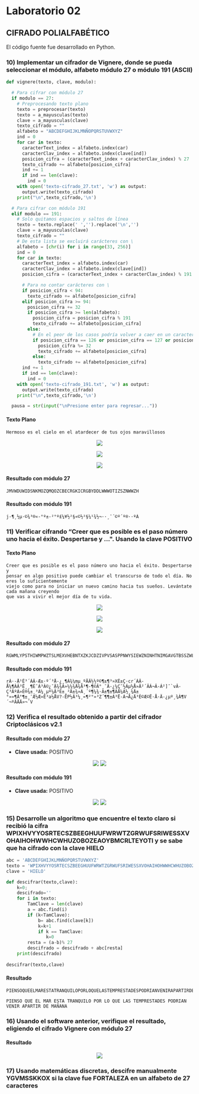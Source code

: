 # Laboratorio 02

## CIFRADO POLIALFABÉTICO

El código fuente fue desarrollado en Python.

### 10) Implementar un cifrador de Vignere, donde se pueda seleccionar el módulo, alfabeto módulo 27 o módulo 191 (ASCII)


```python
def vignere(texto, clave, modulo):

  # Para cifrar con módulo 27
  if modulo == 27:
    # Preprocesando texto plano
    texto = preprocesar(texto)
    texto = a_mayusculas(texto)
    clave = a_mayusculas(clave)
    texto_cifrado = ""
    alfabeto = "ABCDEFGHIJKLMNÑOPQRSTUVWXYZ"
    ind = 0
    for car in texto:
      caracterText_index = alfabeto.index(car)
      caracterClav_index = alfabeto.index(clave[ind])
      posicion_cifra = (caracterText_index + caracterClav_index) % 27
      texto_cifrado += alfabeto[posicion_cifra]
      ind += 1
      if ind == len(clave): 
        ind = 0
    with open('texto-cifrado_27.txt', 'w') as output:
      output.write(texto_cifrado)
    print("\n",texto_cifrado,'\n')

  # Para cifrar con módulo 191
  elif modulo == 191:
    # Solo quitamos espacios y saltos de línea
    texto = texto.replace(' ','').replace('\n','')
    clave = a_mayusculas(clave)
    texto_cifrado = ""
    # De esta lista se excluirá carácteres con \
    alfabeto = [chr(i) for i in range(33, 256)]
    ind = 0
    for car in texto:
      caracterText_index = alfabeto.index(car)
      caracterClav_index = alfabeto.index(clave[ind])
      posicion_cifra = (caracterText_index + caracterClav_index) % 191

      # Para no contar carácteres con \
      if posicion_cifra < 94:
        texto_cifrado += alfabeto[posicion_cifra]
      elif posicion_cifra >= 94:
        posicion_cifra += 32
        if posicion_cifra >= len(alfabeto):
          posicion_cifra = posicion_cifra % 191
          texto_cifrado += alfabeto[posicion_cifra]
        else:
          # En el peor de los casos podría volver a caer en un caracter /
          if posicion_cifra == 126 or posicion_cifra == 127 or posicion_cifra == 140:
            posicion_cifra %= 32
            texto_cifrado += alfabeto[posicion_cifra]
          else:
            texto_cifrado += alfabeto[posicion_cifra]
      ind += 1
      if ind == len(clave): 
        ind = 0
    with open('texto-cifrado_191.txt', 'w') as output:
      output.write(texto_cifrado)
    print("\n",texto_cifrado,'\n')

  pausa = str(input("\nPresione enter para regresar..."))
```

#### Texto Plano

```
Hermoso es el cielo en el atardecer de tus ojos maravillosos
```

<p align="center">
  <img src="src/pregunta_10/screens/main_menu.png"/>
</p>
<p align="center">
<img src="src/pregunta_10/screens/mod_27.png" />
</p>
<p align="center">
<img src="src/pregunta_10/screens/mod_191.png" />
</p>

#### Resultado con módulo 27

```
JMVWDUWIDSNKMOZQMQOZCBECRGKICRGBYDDLWWWOTIZSZNWWZH
```

#### Resultado con módulo 191

```
j-¶¸½µ·©¾³®«-°º±-²°º£¼¥½²§«©½²§¼¹¾½¬··¸¯´©º´º®··ºÁ
```

### 11) Verificar cifrando “Creer que es posible es el paso número uno hacia el éxito. Despertarse y ...". Usando la clave POSITIVO

#### Texto Plano

```
Creer que es posible es el paso número uno hacia el éxito. Despertarse y
pensar en algo positivo puede cambiar el transcurso de todo el día. No eres lo suficientemente
viejo como para no iniciar un nuevo camino hacia tus sueños. Levántate cada mañana creyendo
que vas a vivir el mejor día de tu vida.
```

<p align="center">
<img src="src/pregunta_11/screens/main_menu.png" />
</p>
<p align="center">
<img src="src/pregunta_11/screens/mod_27.png" />
</p>
<p align="center">
<img src="src/pregunta_11/screens/mod_191.png" />
</p>

#### Resultado con módulo 27

```
RGWMLYPSTHIWMPWZTSLMEXVHEBNTXZKJCDZIVPVSASPPNWYSIEWZNINHTNIMGAVGTBSSZWLDIWMPOWLJTRWKTTWWPGWSNZVBIQNZMWYSJDVWXSYWPBHMLMÑZEHNNBKDSCIWTXUOSLWWQIKKAEESZTUKWCWUPTZPBCJWDIKVAXBHOTKDOJJLAÑMJDIZWDTUOOJSUIWIHODOFIVZZNTBVWKCZKPHSDBDDGTZEMCWNRXOVMNCQWSO
```

#### Resultado con módulo 191

```
rÀ·-Å¹Ê³´ÁÂ·Æ±·º´³Å-¿¸¶Á¾¼mµ¸ºÄÃ½½º©¶±¶³»XÊ±Ç·cr´ÁÂ-Å¼¶ÀÂ³Ë¸¸¶È¯Á³À©¿¯Ä¾¾Á»¼¼¾Ä¾Ä³¶-¶©Â°¸¯Ä-¿¼Ç¯½Áµ½Å»Ä²´ÂÁ¬Â-Á²]¯`vÂ-Ç³ÂºÁ»È®¾±¸³À¼¸µº¼Ã³È±¸²Ä±¾»Á¸´º¶¼¾·À±¶±¶ÀÄ¼À½¸¾Ä±°»»¶Â°¶±¸¯Æ½Æ»Ê³a½ÅV?-ËP½Â³¼¸«¶²°»³Z´¶¶±Á³Ë-Á¬Ä¿Ä³È©Æ©Ë·Å·Ä-¿µº¸¾À¶V´¬ºÂÄÄ»¬´V
```

### 12) Verifica el resultado obtenido a partir del cifrador Criptoclásicos v2.1

#### Resultado con módulo 27
- __Clave usada:__ POSITIVO
<p align="center">
<img src="src/pregunta_12/mod_27_criptoclasicos.png" />
<img src="src/pregunta_11/screens/mod_27.png" />
</p>

#### Resultado con módulo 191
- __Clave usada:__ POSITIVO
<p align="center">
<img src="src/pregunta_12/mod_191_criptoclasicos.png" />
<img src="src/pregunta_11/screens/mod_191.png" />
</p>

### 15) Desarrolle un algoritmo que encuentre el texto claro si recibió la cifra WPIXHVYYOSRTECSZBEEGHUUFWRWTZGRWUFSRIWESSXVOHAIHOHWWHCWHUZOBOZEAOYBMCRLTEYOTI y se sabe que ha cifrado con la clave HIELO

```python
abc = 'ABCDEFGHIJKLMNÑOPQRSTUVWXYZ'
texto = 'WPIXHVYYOSRTECSZBEEGHUUFWRWTZGRWUFSRIWESSXVOHAIHOHWWHCWHUZOBOZEAOYBMCRLTEYOTI'
clave = 'HIELO'

def descifrar(texto,clave):
    k=0;
    descifrado=''
    for i in texto:
        TamClave = len(clave)
        a = abc.find(i)
        if (k<TamClave):
            b= abc.find(clave[k])
            k=k+1
            if k == TamClave:
               k=0
        resta = (a-b)% 27
        descifrado = descifrado + abc[resta]
    print(descifrado)
    
descifrar(texto,clave)

```

#### Resultado 

```
PIENSOQUEELMARESTATRANQUILOPORLOQUELASTEMPRESTADESPODRIANVENIRAPARTIRDEMAÑANA
```
```
PIENSO QUE EL MAR ESTA TRANQUILO POR LO QUE LAS TEMPRESTADES PODRIAN VENIR APARTIR DE MAÑANA
```

### 16) Usando el software anterior, verifique el resultado, eligiendo el cifrado Vignere con módulo 27
#### Resultado 

<p align="center">
  <img src="src/pregunta_16/comprobando.PNG"/>
</p>

### 17) Usando matemáticas discretas, descifre manualmente YGVMSSKKOX si la clave fue FORTALEZA en un alfabeto de 27 caracteres
